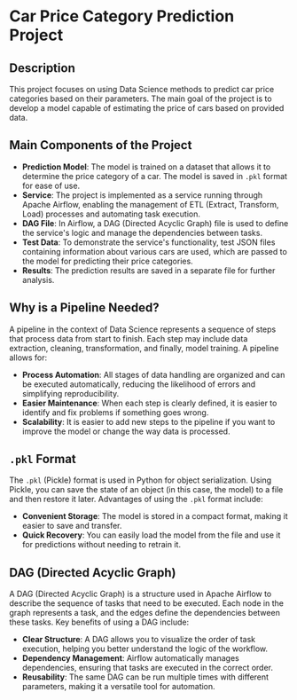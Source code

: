 # Car Price Category Prediction Project

## Description

This project focuses on using Data Science methods to predict car price categories based on their parameters. The main goal of the project is to develop a model capable of estimating the price of cars based on provided data.

## Main Components of the Project

- **Prediction Model**: The model is trained on a dataset that allows it to determine the price category of a car. The model is saved in `.pkl` format for ease of use.
- **Service**: The project is implemented as a service running through Apache Airflow, enabling the management of ETL (Extract, Transform, Load) processes and automating task execution.
- **DAG File**: In Airflow, a DAG (Directed Acyclic Graph) file is used to define the service's logic and manage the dependencies between tasks.
- **Test Data**: To demonstrate the service's functionality, test JSON files containing information about various cars are used, which are passed to the model for predicting their price categories.
- **Results**: The prediction results are saved in a separate file for further analysis.

## Why is a Pipeline Needed?

A pipeline in the context of Data Science represents a sequence of steps that process data from start to finish. Each step may include data extraction, cleaning, transformation, and finally, model training. A pipeline allows for:

- **Process Automation**: All stages of data handling are organized and can be executed automatically, reducing the likelihood of errors and simplifying reproducibility.
- **Easier Maintenance**: When each step is clearly defined, it is easier to identify and fix problems if something goes wrong.
- **Scalability**: It is easier to add new steps to the pipeline if you want to improve the model or change the way data is processed.

## `.pkl` Format

The `.pkl` (Pickle) format is used in Python for object serialization. Using Pickle, you can save the state of an object (in this case, the model) to a file and then restore it later. Advantages of using the `.pkl` format include:

- **Convenient Storage**: The model is stored in a compact format, making it easier to save and transfer.
- **Quick Recovery**: You can easily load the model from the file and use it for predictions without needing to retrain it.

## DAG (Directed Acyclic Graph)

A DAG (Directed Acyclic Graph) is a structure used in Apache Airflow to describe the sequence of tasks that need to be executed. Each node in the graph represents a task, and the edges define the dependencies between these tasks. Key benefits of using a DAG include:

- **Clear Structure**: A DAG allows you to visualize the order of task execution, helping you better understand the logic of the workflow.
- **Dependency Management**: Airflow automatically manages dependencies, ensuring that tasks are executed in the correct order.
- **Reusability**: The same DAG can be run multiple times with different parameters, making it a versatile tool for automation.
